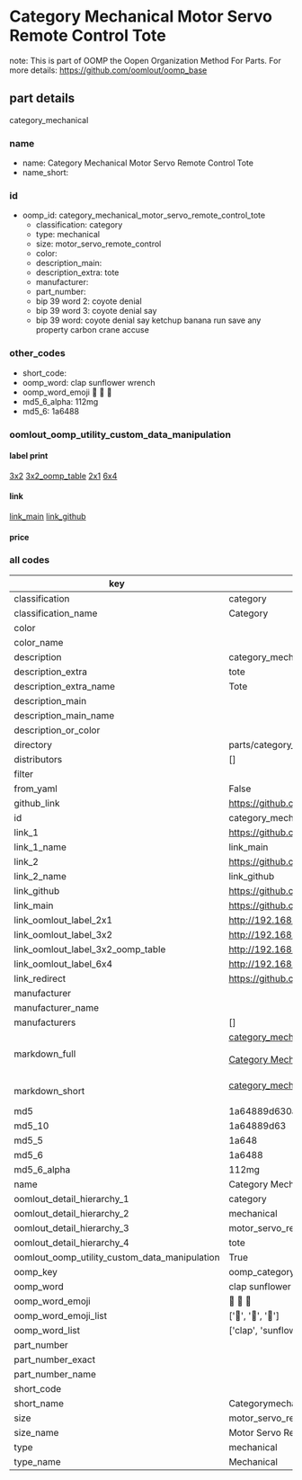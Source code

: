# Category Mechanical Motor Servo Remote Control Tote  

note: This is part of OOMP the Oopen Organization Method For Parts. For more details: https://github.com/oomlout/oomp_base

##  part details
  



category_mechanical



### name
* name: Category Mechanical Motor Servo Remote Control Tote
* name_short: 
### id
* oomp_id: category_mechanical_motor_servo_remote_control_tote
  * classification: category
  * type: mechanical
  * size: motor_servo_remote_control
  * color: 
  * description_main: 
  * description_extra: tote
  * manufacturer: 
  * part_number: 
  * bip 39 word 2: coyote denial
  * bip 39 word 3: coyote denial say
  * bip 39 word: coyote denial say ketchup banana run save any property carbon crane accuse

### other_codes
* short_code: 
* oomp_word: clap sunflower wrench
* oomp_word_emoji :clap: :sunflower: :wrench:
* md5_6_alpha: 112mg
* md5_6: 1a6488






### oomlout_oomp_utility_custom_data_manipulation
#### label print
[3x2](http://192.168.1.245:1112/?label=oomp%20112mg)
[3x2_oomp_table](http://192.168.1.108:1112/?label=oomp%20112mg)
[2x1](http://192.168.1.242:1112/?label=oomp%20112mg)
[6x4](http://192.168.1.55:1112/?label=oomp%20112mg)    

#### link

[link_main](https://github.com/oomlout/oomlout_oomp_version_1_messy/tree/main/parts/category_mechanical_motor_servo_remote_control_tote) [link_github](https://github.com/oomlout/oomlout_oomp_version_1_messy/tree/main/parts/category_mechanical_motor_servo_remote_control_tote)                             

#### price







### all codes 
| key | value |  
| --- | --- |  
| classification | category |  
| classification_name | Category |  
| color |  |  
| color_name |  |  
| description | category_mechanical |  
| description_extra | tote |  
| description_extra_name | Tote |  
| description_main |  |  
| description_main_name |  |  
| description_or_color |   |  
| directory | parts/category_mechanical_motor_servo_remote_control_tote |  
| distributors | [] |  
| filter |  |  
| from_yaml | False |  
| github_link | https://github.com/oomlout/oomlout_oomp_part_src/tree/main/parts/category_mechanical_motor_servo_remote_control_tote |  
| id | category_mechanical_motor_servo_remote_control_tote |  
| link_1 | https://github.com/oomlout/oomlout_oomp_version_1_messy/tree/main/parts/category_mechanical_motor_servo_remote_control_tote |  
| link_1_name | link_main |  
| link_2 | https://github.com/oomlout/oomlout_oomp_version_1_messy/tree/main/parts/category_mechanical_motor_servo_remote_control_tote |  
| link_2_name | link_github |  
| link_github | https://github.com/oomlout/oomlout_oomp_version_1_messy/tree/main/parts/category_mechanical_motor_servo_remote_control_tote |  
| link_main | https://github.com/oomlout/oomlout_oomp_version_1_messy/tree/main/parts/category_mechanical_motor_servo_remote_control_tote |  
| link_oomlout_label_2x1 | http://192.168.1.242:1112/?label=oomp%20112mg |  
| link_oomlout_label_3x2 | http://192.168.1.245:1112/?label=oomp%20112mg |  
| link_oomlout_label_3x2_oomp_table | http://192.168.1.108:1112/?label=oomp%20112mg |  
| link_oomlout_label_6x4 | http://192.168.1.55:1112/?label=oomp%20112mg |  
| link_redirect | https://github.com/oomlout/oomlout_oomp_version_1_messy/tree/main/parts/category_mechanical_motor_servo_remote_control_tote |  
| manufacturer |  |  
| manufacturer_name |  |  
| manufacturers | [] |  
| markdown_full | [category_mechanical_motor_servo_remote_control_tote](none)<br>[](none)<br>[Category Mechanical Motor Servo Remote Control Tote](none)<br><br> |  
| markdown_short | [category_mechanical_motor_servo_remote_control_tote](none)<br><br> |  
| md5 | 1a64889d630a37faf509179f7fce998d |  
| md5_10 | 1a64889d63 |  
| md5_5 | 1a648 |  
| md5_6 | 1a6488 |  
| md5_6_alpha | 112mg |  
| name | Category Mechanical Motor Servo Remote Control Tote |  
| oomlout_detail_hierarchy_1 | category |  
| oomlout_detail_hierarchy_2 | mechanical |  
| oomlout_detail_hierarchy_3 | motor_servo_remote_control |  
| oomlout_detail_hierarchy_4 | tote |  
| oomlout_oomp_utility_custom_data_manipulation | True |  
| oomp_key | oomp_category_mechanical_motor_servo_remote_control_tote |  
| oomp_word | clap sunflower wrench |  
| oomp_word_emoji | :clap: :sunflower: :wrench: |  
| oomp_word_emoji_list | [':clap:', ':sunflower:', ':wrench:'] |  
| oomp_word_list | ['clap', 'sunflower', 'wrench'] |  
| part_number |  |  
| part_number_exact |  |  
| part_number_name |  |  
| short_code |  |  
| short_name | Categorymechanical |  
| size | motor_servo_remote_control |  
| size_name | Motor Servo Remote Control |  
| type | mechanical |  
| type_name | Mechanical |  
